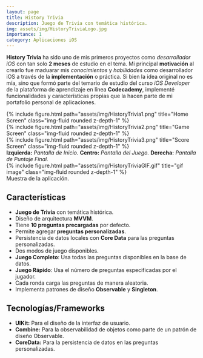 ```yaml
---
layout: page
title: History Trivia
description: Juego de Trivia con temática histórica.
img: assets/img/HistoryTriviaLogo.jpg
importance: 1
category: Aplicaciones iOS
---
```


**History Trivia** ha sido uno de mis primeros proyectos como *desarrollador iOS* con tan solo **2 meses** de estudio en el tema. Mi principal **motivación** al crearlo fue maduarar mis *conocimientos* y *habilidades* como desarrollador iOS a través de la **implementación** o práctica. Si bien la idea original no es mía, sino que formó parte del temario de estudio del curso *iOS Developer* de la plataforma de aprendizaje en línea **Codecademy**, implementé funcionalidades y características propias que la hacen parte de mi portafolio personal de aplicaciones.

<div class="row">
    <div class="col-sm mt-3 mt-md-0">
        {% include figure.html path="assets/img/HistoryTrivia1.png" title="Home Screen" class="img-fluid rounded z-depth-1" %}
    </div>
    <div class="col-sm mt-3 mt-md-0">
        {% include figure.html path="assets/img/HistoryTrivia2.png" title="Game Screen" class="img-fluid rounded z-depth-1" %}
    </div>
    <div class="col-sm mt-3 mt-md-0">
        {% include figure.html path="assets/img/HistoryTrivia3.png" title="Score Screen" class="img-fluid rounded z-depth-1" %}
    </div>
</div>
<div class="caption">
    <b>Izquierda:</b> <i>Pantalla de Inicio.</i>
    <b>Centro:</b> <i>Pantalla del Juego.</i>
    <b>Derecha:</b> <i>Pantalla de Puntaje Final.</i>
</div>
<div class="row">
    <div class="col-sm mt-3 mt-md-0">
        {% include figure.html path="assets/img/HistoryTriviaGIF.gif" title="gif image" class="img-fluid rounded z-depth-1" %}
    </div>
</div>
<div class="caption">
    Muestra de la aplicación.
</div>

## Características

- **Juego de Trivia** con temática histórica.
- Diseño de arquitectura **MVVM**.
- Tiene **10 preguntas precargadas** por defecto.
- Permite agregar **preguntas personalizadas**.
- Persistencia de datos locales con **Core Data** para las preguntas personalizadas.
- Dos modos de juego disponibles.
- **Juego Completo**: Usa todas las preguntas disponibles en la base de datos.
- **Juego Rápido**: Usa el número de preguntas especificadas por el jugador.
- Cada ronda carga las preguntas de manera aleatoria.
- Implementa patrones de diseño **Observable** y **Singleton**.

## Tecnologías/Frameworks

- **UIKit:** Para el diseño de la interfaz de usuario.
- **Combine:** Para la observabilidad de objetos como parte de un patrón de diseño Observable.
- **CoreData:** Para la persistencia de datos en las preguntas personalizadas.